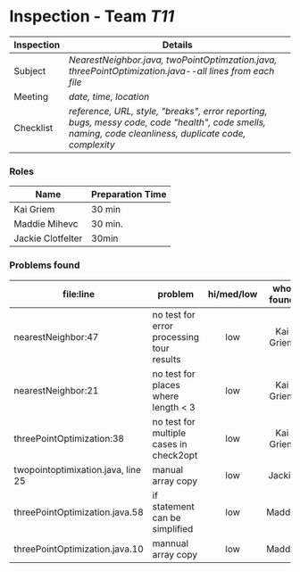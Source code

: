 # Inspection - Team *T11* 
 
| Inspection | Details |
| ----- | ----- |
| Subject | *NearestNeighbor.java, twoPointOptimzation.java, threePointOptimization.java--all lines from each file* |
| Meeting | *date, time, location* |
| Checklist | *reference, URL, style, "breaks", error reporting, bugs, messy code, code "health", code smells, naming, code cleanliness, duplicate code, complexity* |

### Roles

| Name | Preparation Time |
| ---- | ---- |
| Kai Griem | 30 min |
| Maddie Mihevc | 30 min. |
| Jackie Clotfelter | 30min |

### Problems found

| file:line | problem | hi/med/low | who found | github#  |
| --- | --- | :---: | :---: | --- |
| nearestNeighbor:47 | no test for error processing tour results | low  | Kai Griem | |
| nearestNeighbor:21 | no test for places where length < 3 | low | Kai Griem | |
| threePointOptimization:38 | no test for multiple cases in check2opt | low | Kai Griem | |
| twopointoptimixation.java, line 25 | manual array copy | low | Jackie | |
| threePointOptimization.java.58 | if statement can be simplified | low | Maddie | |
| threePointOptimization.java.10 | mannual array copy | low | Maddie | |